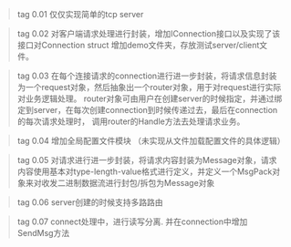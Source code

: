 > tag 0.01
仅仅实现简单的tcp server

> tag 0.02
对客户端请求处理进行封装，增加IConnection接口以及实现了该接口对Connection struct
增加demo文件夹，存放测试server/client文件。

> tag 0.03
在每个连接请求的connection进行进一步封装，将请求信息封装为一个request对象，然后抽象出一个router对象，用于对request进行实际对业务逻辑处理。
router对象可由用户在创建server的时候指定，并通过绑定到server，在每次创建connection到时候传递过去，最后在connection的每次请求处理时， 调用router的Handle方法去处理请求业务。

> tag 0.04 增加全局配置文件模块 （未实现从文件加载配置文件的具体逻辑）

>tag 0.05  对请求进行进一步封装，将请求内容封装为Message对象，请求内容使用基本对type-length-value格式进行定义，并定义一个MsgPack对象来对收发二进制数据流进行封包/拆包为Message对象

> tag 0.06 server创建的时候支持多路路由

> tag 0.07 connect处理中，进行读写分离. 并在connection中增加SendMsg方法